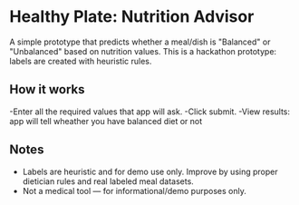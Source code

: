 # Healthy Plate: Nutrition Advisor 

A simple prototype that predicts whether a meal/dish is "Balanced" or "Unbalanced" based on nutrition values.
This is a hackathon prototype: labels are created with heuristic rules.

## How it works
-Enter all the required values that app will ask.
-Click submit.
-View results: app will tell wheather you have balanced diet or not

## Notes
- Labels are heuristic and for demo use only. Improve by using proper dietician rules and real labeled meal datasets.
- Not a medical tool — for informational/demo purposes only.
